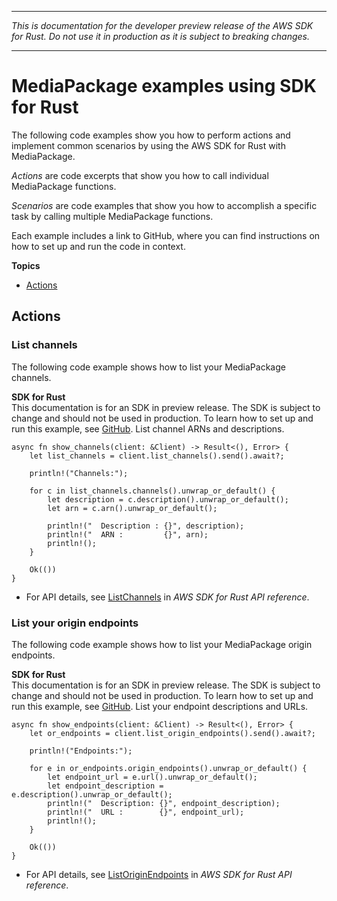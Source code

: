 --------

 *This is documentation for the developer preview release of the AWS SDK for Rust\. Do not use it in production as it is subject to breaking changes\.* 

--------

# MediaPackage examples using SDK for Rust<a name="rust_mediapackage_code_examples"></a>

The following code examples show you how to perform actions and implement common scenarios by using the AWS SDK for Rust with MediaPackage\.

*Actions* are code excerpts that show you how to call individual MediaPackage functions\.

*Scenarios* are code examples that show you how to accomplish a specific task by calling multiple MediaPackage functions\.

Each example includes a link to GitHub, where you can find instructions on how to set up and run the code in context\.

**Topics**
+ [Actions](#w14aac14b9c47c13)

## Actions<a name="w14aac14b9c47c13"></a>

### List channels<a name="mediapackage_ListChannels_rust_topic"></a>

The following code example shows how to list your MediaPackage channels\.

**SDK for Rust**  
This documentation is for an SDK in preview release\. The SDK is subject to change and should not be used in production\.
 To learn how to set up and run this example, see [GitHub](https://github.com/awsdocs/aws-doc-sdk-examples/tree/main/rust_dev_preview/mediapackage#code-examples)\. 
List channel ARNs and descriptions\.  

```
async fn show_channels(client: &Client) -> Result<(), Error> {
    let list_channels = client.list_channels().send().await?;

    println!("Channels:");

    for c in list_channels.channels().unwrap_or_default() {
        let description = c.description().unwrap_or_default();
        let arn = c.arn().unwrap_or_default();

        println!("  Description : {}", description);
        println!("  ARN :         {}", arn);
        println!();
    }

    Ok(())
}
```
+  For API details, see [ListChannels](https://docs.rs/releases/search?query=aws-sdk) in *AWS SDK for Rust API reference*\. 

### List your origin endpoints<a name="mediapackage_ListOriginEndpoints_rust_topic"></a>

The following code example shows how to list your MediaPackage origin endpoints\.

**SDK for Rust**  
This documentation is for an SDK in preview release\. The SDK is subject to change and should not be used in production\.
 To learn how to set up and run this example, see [GitHub](https://github.com/awsdocs/aws-doc-sdk-examples/tree/main/rust_dev_preview/mediapackage#code-examples)\. 
List your endpoint descriptions and URLs\.  

```
async fn show_endpoints(client: &Client) -> Result<(), Error> {
    let or_endpoints = client.list_origin_endpoints().send().await?;

    println!("Endpoints:");

    for e in or_endpoints.origin_endpoints().unwrap_or_default() {
        let endpoint_url = e.url().unwrap_or_default();
        let endpoint_description = e.description().unwrap_or_default();
        println!("  Description: {}", endpoint_description);
        println!("  URL :        {}", endpoint_url);
        println!();
    }

    Ok(())
}
```
+  For API details, see [ListOriginEndpoints](https://docs.rs/releases/search?query=aws-sdk) in *AWS SDK for Rust API reference*\. 